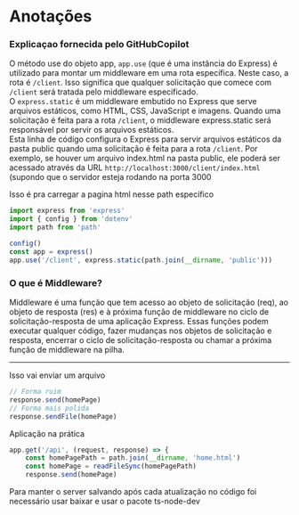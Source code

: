 
# Anotações

### Explicaçao fornecida pelo GitHubCopilot

O método use do objeto app, `app.use` (que é uma instância do Express) é utilizado para montar um middleware em uma rota específica. 
Neste caso, a rota é `/client`. Isso significa que qualquer solicitação que comece com `/client` será tratada pelo middleware especificado.  
O `express.static` é um middleware embutido no Express que serve arquivos estáticos, como HTML, CSS, JavaScript e imagens. 
Quando uma solicitação é feita para a rota `/client`, o middleware express.static será responsável por servir os arquivos estáticos.   
Esta linha de código configura o Express para servir arquivos estáticos da pasta public quando uma solicitação é feita para a rota `/client`. 
Por exemplo, se houver um arquivo index.html na pasta public, ele poderá ser acessado através da URL `http://localhost:3000/client/index.html` (supondo que o servidor esteja rodando na porta 3000


Isso é pra carregar a pagina html nesse path específico
```js
import express from 'express'
import { config } from 'dotenv'
import path from 'path'

config()
const app = express()
app.use('/client', express.static(path.join(__dirname, 'public')))
```

### O que é Middleware? 

Middleware é uma função que tem acesso ao objeto de solicitação (req), ao objeto de resposta (res) e à próxima função de middleware no ciclo de solicitação-resposta de uma aplicação Express. 
Essas funções podem executar qualquer código, fazer mudanças nos objetos de solicitação e resposta, encerrar o ciclo de solicitação-resposta ou chamar a próxima função de middleware na pilha.

---


Isso vai enviar um arquivo

```js
// Forma ruim
response.send(homePage)
// Forma mais polida
response.sendFile(homePage)
```
Aplicação na prática
```js
app.get('/api', (request, response) => {
    const homePagePath = path.join(__dirname, 'home.html')
    const homePage = readFileSync(homePagePath)
    response.send(homePage)
```

Para manter o server salvando após cada atualização no código 
foi necessário usar baixar e usar o pacote ts-node-dev